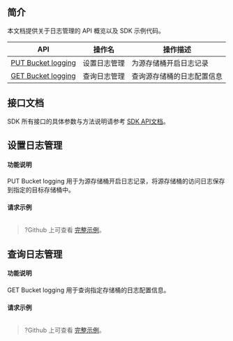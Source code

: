 ## 简介

本文档提供关于日志管理的 API 概览以及 SDK 示例代码。

| API                                                          | 操作名       | 操作描述                   |
| ------------------------------------------------------------ | ------------ | -------------------------- |
| [PUT Bucket logging](https://cloud.tencent.com/document/product/436/17054) | 设置日志管理 | 为源存储桶开启日志记录     |
| [GET Bucket logging](https://cloud.tencent.com/document/product/436/17053) | 查询日志管理 | 查询源存储桶的日志配置信息 |

## 接口文档

SDK 所有接口的具体参数与方法说明请参考 [SDK API文档](cssg://api-doc)。

## 设置日志管理

#### 功能说明

PUT Bucket logging 用于为源存储桶开启日志记录，将源存储桶的访问日志保存到指定的目标存储桶中。

#### 请求示例

[//]: # (.cssg-snippet-put-bucket-logging)
```
```

>?Github 上可查看 [完整示例](cssg://code-example/put-bucket-logging)。

## 查询日志管理

#### 功能说明

GET Bucket logging 用于查询指定存储桶的日志配置信息。

#### 请求示例

[//]: # (.cssg-snippet-get-bucket-logging)
```
```

>?Github 上可查看 [完整示例](cssg://code-example/get-bucket-logging)。